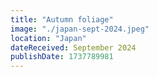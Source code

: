 ```yaml
---
title: "Autumn foliage"
image: "./japan-sept-2024.jpeg"
location: "Japan"
dateReceived: September 2024
publishDate: 1737789981
---
```

